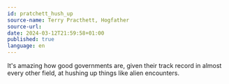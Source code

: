 ```yaml
---
id: pratchett_hush_up
source-name: Terry Practhett, Hogfather
source-url:
date: 2024-03-12T21:59:58+01:00
published: true
language: en
---
```


It's amazing how good governments are, given their track record in almost every other field, at hushing up things like alien encounters.
